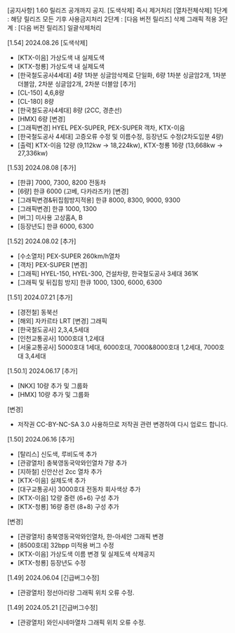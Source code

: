 [공지사항] 1.60 릴리즈 공개까지 공지.
[도색삭제] 즉시 제거처리
[열차전체삭제]
1단계 : 해당 릴리즈 모든 기후 사용금지처리
2단계 : [다음 버전 릴리즈] 삭제 그래픽 적용
3단계 : [다음 버전 릴리즈] 일괄삭제처리

[1.54] 2024.08.26
[도색삭제]
- [KTX-이음] 가상도색 내 실제도색
- [KTX-청룡] 가상도색 내 실제도색
- [한국철도공사4세대] 4량 1차분 싱글암삭제로 단일화, 6량 1차분 싱글암2개, 1차분 더블암, 2차분 싱글암2개, 2차분 더블암
[추가]
- [CL-150] 4,6,8량
- [CL-180] 8량
- [한국철도공사4세대] 8량 (2CC, 경춘선)
- [HMX] 6량
[변경]
- [그래픽변경] HYEL PEX-SUPER, PEX-SUPER 객차, KTX-이음
- [한국철도공사 4세대] 고증오류 수정 및 이름수정, 등장년도 수정(2차도입분 4량)
- [출력] KTX-이음 12량 (9,112kw -> 18,224kw), KTX-청룡 16량 (13,668kw -> 27,336kw)

[1.53] 2024.08.08
[추가]
- [한큐] 7000, 7300, 8200 전동차
- [6량] 한큐 6000 (고베, 다카라즈카)
[변경]
- [그래픽변경&뒤집힘방지적용] 한큐 8000, 8300, 9000, 9300
- [그래픽변경] 한큐 1000, 1300
- [버그] 미사용 고상홈A, B
- [등장년도] 한큐 6000, 6300

[1.52] 2024.08.02
[추가]
- [수소열차] PEX-SUPER 260km/h열차
- [객차] PEX-SUPER
[변경]
- [그래픽] HYEL-150, HYEL-300, 건설차량, 한국철도공사 3세대 361K
- [그래픽 및 뒤집힘 방지] 한큐 1000, 1300, 6000, 6300

[1.51] 2024.07.21
[추가]
- [경전철] 동북선
- [해외] 자카르타 LRT
[변경] 그래픽
- [한국철도공사] 2,3,4,5세대
- [인천교통공사] 1000호대 1,2세대
- [서울교통공사] 5000호대 1세대, 6000호대, 7000&8000호대 1,2세대, 7000호대 3,4세대

[1.50.1] 2024.06.17
[추가]
- [NKX] 10량 추가 및 그룹화
- [HMX] 10량 추가 및 그룹화

[변경]
- 저작권 CC-BY-NC-SA 3.0 사용하므로 저작권 관련 변경하여 다시 업로드 합니다.

[1.50] 2024.06.16
[추가]
- [탈리스] 신도색, 루비도색 추가
- [관광열차] 충북영동국악와인열차 7량 추가
- [지하철] 신안산선 2cc 열차 추가
- [KTX-이음] 실제도색 추가
- [대구교통공사] 3000호대 전동차 회사색상 추가
- [KTX-이음] 12량 중련 (6+6) 구성 추가
- [KTX-청룡] 16량 중련 (8+8) 구성 추가

[변경]
- [관광열차] 충북영동국악와인열차, 한-아세안 그래픽 변경
- [8500호대] 32bpp 미적용 버그 수정
- [KTX-이음] 가상도색 이름 변경 및 실제도색 삭제공지
- [KTX-청룡] 등장년도 수정

[1.49] 2024.06.04
[긴급버그수정]
- [관광열차] 정선아리랑 그래픽 위치 오류 수정.

[1.49] 2024.05.21
[긴급버그수정]
- [관광열차] 와인시네마열차 그래픽 위치 오류 수정.